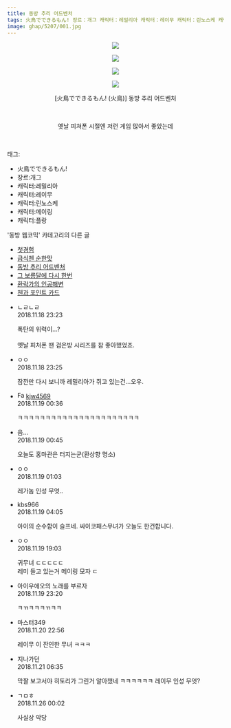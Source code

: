 ```yaml
---
title: 동방 추리 어드벤처
tags: 火鳥でできるもん! 장르：개그 캐릭터：레밀리아 캐릭터：레이무 캐릭터：린노스케 캐릭터：메이링 캐릭터：플랑 火鳥 동방_웹코믹
image: ghap/5207/001.jpg
---
```

<div class="article">
<p style="text-align: center; clear: none; float: none;"><img src="{{ site.nasurl }}/ghap/5207/001.jpg"/></p>
<p style="text-align: center; clear: none; float: none;"><img src="{{ site.nasurl }}/ghap/5207/002.jpg"/></p>
<p style="text-align: center; clear: none; float: none;"><img src="{{ site.nasurl }}/ghap/5207/003.jpg"/></p>
<p style="text-align: center; clear: none; float: none;"><img src="{{ site.nasurl }}/ghap/5207/004.jpg"/></p>
<p style="text-align: center; clear: none; float: none;">[火鳥でできるもん! (火鳥)] 동방 추리 어드벤처</p>
<p style="text-align: center; clear: none; float: none;"><br/></p>
<p style="text-align: center; clear: none; float: none;">옛날 피쳐폰 시절엔 저런 게임 많아서 좋았는데</p>
<p><br/></p>
</div><div class="tagTrail">
<p>태그: </p>
<ul>
<li>火鳥でできるもん!</li>
<li>장르:개그</li>
<li>캐릭터:레밀리아</li>
<li>캐릭터:레이무</li>
<li>캐릭터:린노스케</li>
<li>캐릭터:메이링</li>
<li>캐릭터:플랑</li>
</ul>
</div><div class="another">
<p>'동방 웹코믹' 카테고리의 다른 글</p>
<ul>
<li><a href="/2018-11-27-ghap_5270">첫경험</a></li>
<li><a href="/2018-11-20-ghap_5213">급식첸 순한맛</a></li>
<li><a href="/2018-11-18-ghap_5207">동방 추리 어드벤처</a></li>
<li><a href="/2018-11-18-ghap_5206">그 보름달에 다시 한번</a></li>
<li><a href="/2018-11-18-ghap_5205">환락가의 인공해변</a></li>
<li><a href="/2018-11-18-ghap_5204">첸과 포인트 카드</a></li>
</ul>
</div><div class="cb_module cb_fluid">
<div class="cb_wrt cb_profile">
<div class="comment">
<ul>
<li class="cb_thumb_off" id="comment15375015">
<div class="cb_comment_area">
<div class="cb_info_area">
<div class="cb_section">
<span class="cb_nick_name">ㄴㄹㄴㄹ</span>
</div>
<div class="cb_section">
<span class="cb_date">2018.11.18 23:23 </span>
</div>
</div>
<div class="cb_dsc_comment">
<p class="cb_dsc">
											폭탄의 위력이...?<br/>
<br/>
옛날 피처폰 땐 검은방 시리즈를 참 좋아했었죠.
										</p>
</div>
</div></li>
<li class="cb_thumb_off" id="comment15375016">
<div class="cb_comment_area">
<div class="cb_info_area">
<div class="cb_section">
<span class="cb_nick_name">ㅇㅇ</span>
</div>
<div class="cb_section">
<span class="cb_date">2018.11.18 23:25 </span>
</div>
</div>
<div class="cb_dsc_comment">
<p class="cb_dsc">
											잠깐만 다시 보니까 레밀리아가 쥐고 있는건...오우.
										</p>
</div>
</div></li>
<li class="cb_thumb_off" id="comment15375053">
<div class="cb_comment_area">
<div class="cb_info_area">
<div class="cb_section">
<span class="cb_nick_name"><img alt="Favicon of http://kjw4569.tistory.com" height="16" onerror="this.onerror=null;this.parentNode.removeChild(this)" src="http://kjw4569.tistory.com/favicon.ico" width="16"/> <a href="http://kjw4569.tistory.com" onclick="return openLinkInNewWindow(this)">kjw4569</a></span>
</div>
<div class="cb_section">
<span class="cb_date">2018.11.19 00:36 </span>
</div>
</div>
<div class="cb_dsc_comment">
<p class="cb_dsc">
											ㅋㅋㅋㅋㅋㅋㅋㅋㅋㅋㅋㅋㅋㅋㅋㅋㅋㅋㅋㅋㅋㅋ
										</p>
</div>
</div></li>
<li class="cb_thumb_off" id="comment15375062">
<div class="cb_comment_area">
<div class="cb_info_area">
<div class="cb_section">
<span class="cb_nick_name">음...</span>
</div>
<div class="cb_section">
<span class="cb_date">2018.11.19 00:45 </span>
</div>
</div>
<div class="cb_dsc_comment">
<p class="cb_dsc">
											오늘도 홍마관은 터지는군(환상향 명소)
										</p>
</div>
</div></li>
<li class="cb_thumb_off" id="comment15375071">
<div class="cb_comment_area">
<div class="cb_info_area">
<div class="cb_section">
<span class="cb_nick_name">ㅇㅇ</span>
</div>
<div class="cb_section">
<span class="cb_date">2018.11.19 01:03 </span>
</div>
</div>
<div class="cb_dsc_comment">
<p class="cb_dsc">
											레가놈 인성 무엇..
										</p>
</div>
</div></li>
<li class="cb_thumb_off" id="comment15375098">
<div class="cb_comment_area">
<div class="cb_info_area">
<div class="cb_section">
<span class="cb_nick_name">kbs966</span>
</div>
<div class="cb_section">
<span class="cb_date">2018.11.19 04:05 </span>
</div>
</div>
<div class="cb_dsc_comment">
<p class="cb_dsc">
											아이의 순수함이 슬프네. 싸이코패스무녀가 오늘도 한건합니다.
										</p>
</div>
</div></li>
<li class="cb_thumb_off" id="comment15375361">
<div class="cb_comment_area">
<div class="cb_info_area">
<div class="cb_section">
<span class="cb_nick_name">ㅇㅇ</span>
</div>
<div class="cb_section">
<span class="cb_date">2018.11.19 19:03 </span>
</div>
</div>
<div class="cb_dsc_comment">
<p class="cb_dsc">
											귀무녀 ㄷㄷㄷㄷㄷ<br/>
레미 들고 있는거 메이링 모자 ㄷ
										</p>
</div>
</div></li>
<li class="cb_thumb_off" id="comment15375453">
<div class="cb_comment_area">
<div class="cb_info_area">
<div class="cb_section">
<span class="cb_nick_name">아이우에오의 노래를 부르자</span>
</div>
<div class="cb_section">
<span class="cb_date">2018.11.19 23:20 </span>
</div>
</div>
<div class="cb_dsc_comment">
<p class="cb_dsc">
											ㅋㄲㅋㅋㅋㄲㅋㅋ
										</p>
</div>
</div></li>
<li class="cb_thumb_off" id="comment15375961">
<div class="cb_comment_area">
<div class="cb_info_area">
<div class="cb_section">
<span class="cb_nick_name">마스터349</span>
</div>
<div class="cb_section">
<span class="cb_date">2018.11.20 22:56 </span>
</div>
</div>
<div class="cb_dsc_comment">
<p class="cb_dsc">
											레이무 이 잔인한 무녀 ㅋㅋㅋ
										</p>
</div>
</div></li>
<li class="cb_thumb_off" id="comment15376111">
<div class="cb_comment_area">
<div class="cb_info_area">
<div class="cb_section">
<span class="cb_nick_name">지나가던</span>
</div>
<div class="cb_section">
<span class="cb_date">2018.11.21 06:35 </span>
</div>
</div>
<div class="cb_dsc_comment">
<p class="cb_dsc">
											막짤 보고서야 히토리가 그린거 알아챘네 ㅋㅋㅋㅋㅋㅋ 레이무 인성 무엇?
										</p>
</div>
</div></li>
<li class="cb_thumb_off" id="comment15378479">
<div class="cb_comment_area">
<div class="cb_info_area">
<div class="cb_section">
<span class="cb_nick_name">ㄱㅁㅎ</span>
</div>
<div class="cb_section">
<span class="cb_date">2018.11.26 00:02 </span>
</div>
</div>
<div class="cb_dsc_comment">
<p class="cb_dsc">
											사실상 악당
										</p>
</div>
</div></li>
</ul>
</div>
</div><!-- commentList close -->
</div>